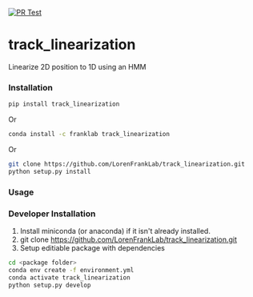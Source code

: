 [![PR Test](https://github.com/LorenFrankLab/track_linearization/actions/workflows/PR-test.yml/badge.svg)](https://github.com/LorenFrankLab/track_linearization/actions/workflows/PR-test.yml)

# track_linearization

Linearize 2D position to 1D using an HMM

### Installation

```bash
pip install track_linearization
```

Or

```bash
conda install -c franklab track_linearization
```

Or

```bash
git clone https://github.com/LorenFrankLab/track_linearization.git
python setup.py install
```

### Usage

### Developer Installation

1. Install miniconda (or anaconda) if it isn't already installed.
2. git clone <https://github.com/LorenFrankLab/track_linearization.git>
2. Setup editiable package with dependencies

```bash
cd <package folder>
conda env create -f environment.yml
conda activate track_linearization
python setup.py develop
```
